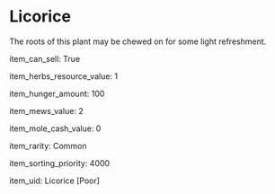 # Licorice

The roots of this plant may be chewed on for some light refreshment.

item_can_sell: True

item_herbs_resource_value: 1

item_hunger_amount: 100

item_mews_value: 2

item_mole_cash_value: 0

item_rarity: Common

item_sorting_priority: 4000

item_uid: Licorice [Poor]
